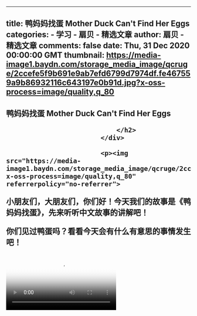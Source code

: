 
---
title: 鸭妈妈找蛋 Mother Duck Can't Find Her Eggs
categories: 
    - 学习
    - 扇贝 - 精选文章
author: 扇贝 - 精选文章
comments: false
date: Thu, 31 Dec 2020 00:00:00 GMT
thumbnail: https://media-image1.baydn.com/storage_media_image/qcruge/2ccefe5f9b691e9ab7efd6799d7974df.fe467559a9b86932116c643197e0b91d.jpg?x-oss-process=image/quality,q_80
---

<div>   
<div class="page-header">
                                <h2 class>
                                    鸭妈妈找蛋 Mother Duck Can't Find Her Eggs
                                    
                                </h2>
                            </div>
                            
                            <p><img src="https://media-image1.baydn.com/storage_media_image/qcruge/2ccefe5f9b691e9ab7efd6799d7974df.fe467559a9b86932116c643197e0b91d.jpg?x-oss-process=image/quality,q_80" referrerpolicy="no-referrer">

</p><p>小朋友们，大朋友们，你们好！今天我们的故事是《鸭妈妈找蛋》，先来听听中文故事的讲解吧！</p>
<p><audio src="https://media-audio1.baydn.com/storage_media_audio/qcruge/239b669dfa86e20295454c57a813f74d.721f7c6eda8ab71d6ca4d467e3b7256b.mp3"></audio></p>
<p>你们见过鸭蛋吗？看看今天会有什么有意思的事情发生吧！</p>
<p><video src="https://media-video1.baydn.com/storage_media_video/reweoz/02decd42b851d9708e69b159722acf8f.abb00e94cb63e5a306f50e6f319be4da.mp4" poster="https://media-image1.baydn.com/storage_media_image/klafdc/a8ee8d00a4eb771b02c1c365a7e83abe.316507b8e67ec3e30dff696c7e0de9ad.jpg?x-oss-process=image/quality,q_80"></video></p><p></p>
                          
</div>
            